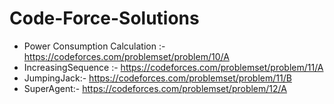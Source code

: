 # Code-Force-Solutions
  * Power Consumption Calculation :- https://codeforces.com/problemset/problem/10/A
  * IncreasingSequence :- https://codeforces.com/problemset/problem/11/A
  * JumpingJack:- https://codeforces.com/problemset/problem/11/B
  * SuperAgent:- https://codeforces.com/problemset/problem/12/A
